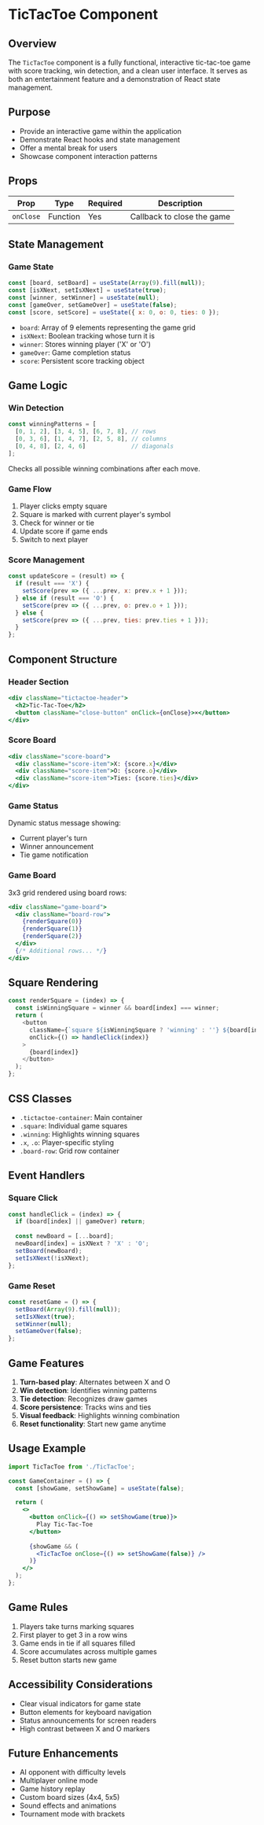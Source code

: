 # TicTacToe Component

## Overview
The `TicTacToe` component is a fully functional, interactive tic-tac-toe game with score tracking, win detection, and a clean user interface. It serves as both an entertainment feature and a demonstration of React state management.

## Purpose
- Provide an interactive game within the application
- Demonstrate React hooks and state management
- Offer a mental break for users
- Showcase component interaction patterns

## Props
| Prop | Type | Required | Description |
|------|------|----------|-------------|
| `onClose` | Function | Yes | Callback to close the game |

## State Management

### Game State
```javascript
const [board, setBoard] = useState(Array(9).fill(null));
const [isXNext, setIsXNext] = useState(true);
const [winner, setWinner] = useState(null);
const [gameOver, setGameOver] = useState(false);
const [score, setScore] = useState({ x: 0, o: 0, ties: 0 });
```

- `board`: Array of 9 elements representing the game grid
- `isXNext`: Boolean tracking whose turn it is
- `winner`: Stores winning player ('X' or 'O')
- `gameOver`: Game completion status
- `score`: Persistent score tracking object

## Game Logic

### Win Detection
```javascript
const winningPatterns = [
  [0, 1, 2], [3, 4, 5], [6, 7, 8], // rows
  [0, 3, 6], [1, 4, 7], [2, 5, 8], // columns
  [0, 4, 8], [2, 4, 6]             // diagonals
];
```

Checks all possible winning combinations after each move.

### Game Flow
1. Player clicks empty square
2. Square is marked with current player's symbol
3. Check for winner or tie
4. Update score if game ends
5. Switch to next player

### Score Management
```javascript
const updateScore = (result) => {
  if (result === 'X') {
    setScore(prev => ({ ...prev, x: prev.x + 1 }));
  } else if (result === 'O') {
    setScore(prev => ({ ...prev, o: prev.o + 1 }));
  } else {
    setScore(prev => ({ ...prev, ties: prev.ties + 1 }));
  }
};
```

## Component Structure

### Header Section
```jsx
<div className="tictactoe-header">
  <h2>Tic-Tac-Toe</h2>
  <button className="close-button" onClick={onClose}>×</button>
</div>
```

### Score Board
```jsx
<div className="score-board">
  <div className="score-item">X: {score.x}</div>
  <div className="score-item">O: {score.o}</div>
  <div className="score-item">Ties: {score.ties}</div>
</div>
```

### Game Status
Dynamic status message showing:
- Current player's turn
- Winner announcement
- Tie game notification

### Game Board
3x3 grid rendered using board rows:
```jsx
<div className="game-board">
  <div className="board-row">
    {renderSquare(0)}
    {renderSquare(1)}
    {renderSquare(2)}
  </div>
  {/* Additional rows... */}
</div>
```

## Square Rendering
```javascript
const renderSquare = (index) => {
  const isWinningSquare = winner && board[index] === winner;
  return (
    <button
      className={`square ${isWinningSquare ? 'winning' : ''} ${board[index] ? board[index].toLowerCase() : ''}`}
      onClick={() => handleClick(index)}
    >
      {board[index]}
    </button>
  );
};
```

## CSS Classes
- `.tictactoe-container`: Main container
- `.square`: Individual game squares
- `.winning`: Highlights winning squares
- `.x`, `.o`: Player-specific styling
- `.board-row`: Grid row container

## Event Handlers

### Square Click
```javascript
const handleClick = (index) => {
  if (board[index] || gameOver) return;
  
  const newBoard = [...board];
  newBoard[index] = isXNext ? 'X' : 'O';
  setBoard(newBoard);
  setIsXNext(!isXNext);
};
```

### Game Reset
```javascript
const resetGame = () => {
  setBoard(Array(9).fill(null));
  setIsXNext(true);
  setWinner(null);
  setGameOver(false);
};
```

## Game Features
1. **Turn-based play**: Alternates between X and O
2. **Win detection**: Identifies winning patterns
3. **Tie detection**: Recognizes draw games
4. **Score persistence**: Tracks wins and ties
5. **Visual feedback**: Highlights winning combination
6. **Reset functionality**: Start new game anytime

## Usage Example
```jsx
import TicTacToe from './TicTacToe';

const GameContainer = () => {
  const [showGame, setShowGame] = useState(false);

  return (
    <>
      <button onClick={() => setShowGame(true)}>
        Play Tic-Tac-Toe
      </button>
      
      {showGame && (
        <TicTacToe onClose={() => setShowGame(false)} />
      )}
    </>
  );
};
```

## Game Rules
1. Players take turns marking squares
2. First player to get 3 in a row wins
3. Game ends in tie if all squares filled
4. Score accumulates across multiple games
5. Reset button starts new game

## Accessibility Considerations
- Clear visual indicators for game state
- Button elements for keyboard navigation
- Status announcements for screen readers
- High contrast between X and O markers

## Future Enhancements
- AI opponent with difficulty levels
- Multiplayer online mode
- Game history replay
- Custom board sizes (4x4, 5x5)
- Sound effects and animations
- Tournament mode with brackets